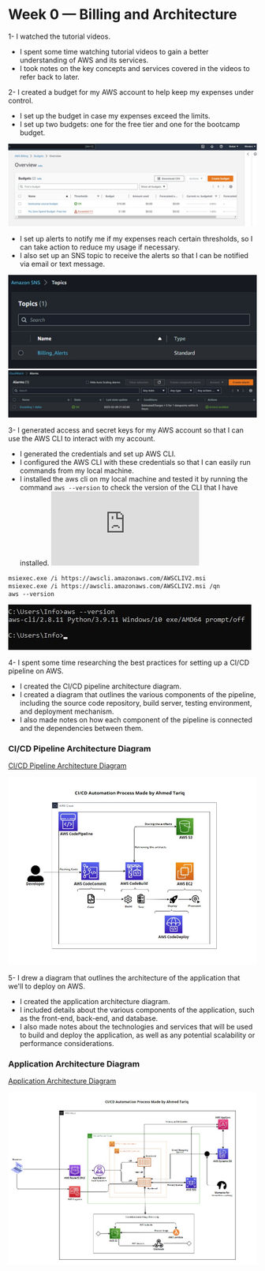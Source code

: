 # Week 0 — Billing and Architecture

1- I watched the tutorial videos.

- I spent some time watching tutorial videos to gain a better understanding of AWS and its services.
- I took notes on the key concepts and services covered in the videos to refer back to later.

2- I created a budget for my AWS account to help keep my expenses under control.

- I set up the budget in case my expenses exceed the limits.
- I set up two budgets: one for the free tier and one for the bootcamp budget.

![creating budgets](assets/budgets.jpg)

- I set up alerts to notify me if my expenses reach certain thresholds, so I can take action to reduce my usage if necessary.
- I also set up an SNS topic to receive the alerts so that I can be notified via email or text message.

![sns topic](assets/snstopic.jpg)
![setting alarms](assets/alarms.jpg)

3- I generated access and secret keys for my AWS account so that I can use the AWS CLI to interact with my account.

- I generated the credentials and set up AWS CLI.
- I configured the AWS CLI with these credentials so that I can easily run commands from my local machine.
- I installed the aws cli on my local machine and tested it by running the command `aws --version` to check the version of the CLI that I have installed.
![aws cli installaton for window](https://docs.aws.amazon.com/cli/latest/userguide/getting-started-install.html)

```
msiexec.exe /i https://awscli.amazonaws.com/AWSCLIV2.msi
msiexec.exe /i https://awscli.amazonaws.com/AWSCLIV2.msi /qn
aws --version
```
![Installing aws cli](assets/awscli.jpg)


4- I spent some time researching the best practices for setting up a CI/CD pipeline on AWS.

- I created the CI/CD pipeline architecture diagram.
- I created a diagram that outlines the various components of the pipeline, including the source code repository, build server, testing environment, and deployment mechanism.
- I also made notes on how each component of the pipeline is connected and the dependencies between them.

### CI/CD Pipeline Architecture Diagram
<a href="https://lucid.app/lucidchart/dc74d222-2278-4273-a741-269d7beaf5fb/edit?view_items=Yzbz3kuGTY39&invitationId=inv_b1a4980c-0ba6-4f57-96e8-8ba2e4d7b4b9" target="_blank">CI/CD Pipeline Architecture Diagram</a>

![ci/cd pipeline](assets/cicdpipeline.jpg)

5- I drew a diagram that outlines the architecture of the application that we'll to deploy on AWS.

- I created the application architecture diagram.
- I included details about the various components of the application, such as the front-end, back-end, and database.
- I also made notes about the technologies and services that will be used to build and deploy the application, as well as any potential scalability or performance considerations.

### Application Architecture Diagram
<a href="https://lucid.app/lucidchart/c81b8184-1972-4182-bd25-b306e6a7b478/edit?view_items=3KbzM8XTKnAJ&invitationId=inv_423ed95a-be7e-4822-97f6-c345faa0780d" target="_blank">Application Architecture Diagram</a>

![crudderr app](assets/crudderapp.jpg)




